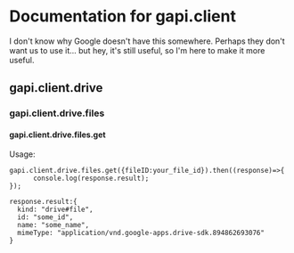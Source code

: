 # Documentation for gapi.client
I don't know why Google doesn't have this somewhere. Perhaps they don't want us to use it... but hey, it's still useful, so I'm here to make it more useful.

## gapi.client.drive
### gapi.client.drive.files
#### gapi.client.drive.files.get
Usage:
```
gapi.client.drive.files.get({fileID:your_file_id}).then((response)=>{
      console.log(response.result);
});

response.result:{
  kind: "drive#file", 
  id: "some_id", 
  name: "some_name", 
  mimeType: "application/vnd.google-apps.drive-sdk.894862693076"
}
```
